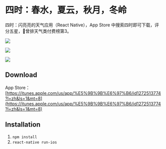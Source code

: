 # 四时：春水，夏云，秋月，冬岭

四时：闪亮亮的天气应用（React Native），App Store 中搜索四时即可下载，评分五星，曾排天气类付费榜第3。

![](http://airing.ursb.me/image/cover/4times.gif)

![](http://airing.ursb.me/image/4times/pre2.jpeg-jieping.jpg)

![](http://airing.ursb.me/image/4times/pre1.jpeg-jieping.jpg)

## Download

App Store：[https://itunes.apple.com/us/app/%E5%9B%9B%E6%97%B6/id1272513774?l=zh&ls=1&mt=8](https://itunes.apple.com/us/app/%E5%9B%9B%E6%97%B6/id1272513774?l=zh&ls=1&mt=8)

## Installation

1. `npm install`
2. `react-native run-ios`

